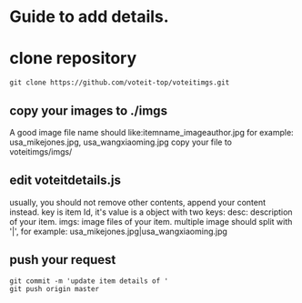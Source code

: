 # Guide to add details.
# clone repository
```
git clone https://github.com/voteit-top/voteitimgs.git
```
## copy your images to ./imgs
A good image file name should like:itemname_imageauthor.jpg
for example: usa_mikejones.jpg, usa_wangxiaoming.jpg
copy your file to voteitimgs/imgs/
## edit voteitdetails.js
usually, you should not remove other contents, append your content instead.
key is item Id, it's value is a object with two keys:
desc: description of your item.
imgs: image files of your item. multiple image should split with '|', for example: usa_mikejones.jpg|usa_wangxiaoming.jpg

## push your request
```
git commit -m 'update item details of '
git push origin master
```
